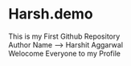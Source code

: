 # Harsh.demo
This is my First Github Repository<br>
Author Name --> Harshit Aggarwal<br>
Welocome Everyone to my Profile<br>

